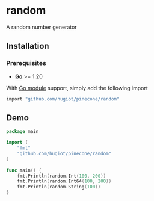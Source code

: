 # random

A random number generator

## Installation

### Prerequisites

- **[Go](https://go.dev/)** >= 1.20

With [Go module](https://github.com/golang/go/wiki/Modules) support, simply add the following import

```bash
import "github.com/hugiot/pinecone/random"
```

## Demo

```go
package main

import (
	"fmt"
	"github.com/hugiot/pinecone/random"
)

func main() {
	fmt.Println(random.Int(100, 200))
	fmt.Println(random.Int64(100, 200))
	fmt.Println(random.String(100))
}
```